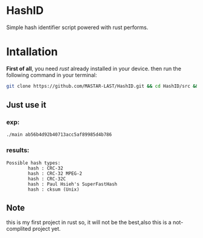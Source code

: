 # HashID
Simple hash identifier script powered with rust performs.

# Intallation
**First of all**, you need *rust* already installed in your device.
then run the following command in your terminal:
```bash
git clone https://github.com/MASTAR-LAST/HashID.git && cd HashID/src && rustc main.rs
```

## Just use it
### exp:
```bash
./main ab56b4d92b40713acc5af89985d4b786
```
### results:
```
Possible hash types: 
        hash : CRC-32
        hash : CRC-32 MPEG-2
        hash : CRC-32C
        hash : Paul Hsieh's SuperFastHash
        hash : cksum (Unix)
```

## Note
this is my first project in rust so, it will not be the best,also this is a not-complited project yet.
